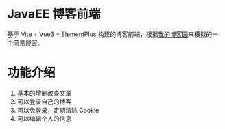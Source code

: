 # JavaEE 博客前端

基于 Vite + Vue3 + ElementPlus 构建的博客前端，根据[我的博客园](https://www.cnblogs.com/Enziandom/)来模拟的一个简易博客。

# 功能介绍

1. 基本的增删改查文章
2. 可以登录自己的博客
3. 可以免登录，定期清除 Cookie
4. 可以编辑个人的信息
